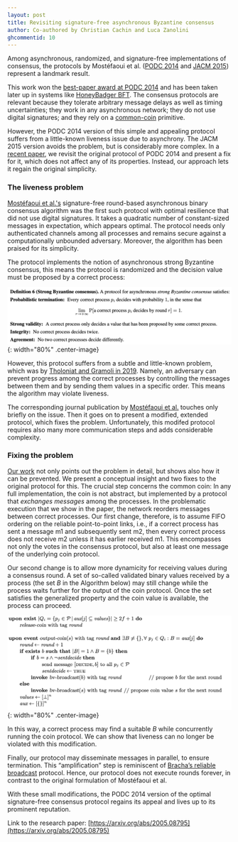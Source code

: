 ```yaml
---
layout: post
title: Revisiting signature-free asynchronous Byzantine consensus
author: Co-authored by Christian Cachin and Luca Zanolini
ghcommentid: 10
---
```


Among asynchronous, randomized, and signature-free implementations of consensus, the protocols by Mostéfaoui et al. ([PODC 2014](https://dl.acm.org/doi/10.1145/2611462.2611468) and [JACM 2015](https://dl.acm.org/doi/10.1145/2785953)) represent a landmark result.

This work won the [best-paper award at PODC 2014](//dl.acm.org/doi/proceedings/10.1145/2611462) and has been taken later up in systems like [HoneyBadger BFT](https://dl.acm.org/doi/10.1145/2976749.2978399). The consensus protocols are relevant because they tolerate arbitrary message delays as well as timing uncertainties; they work in any asynchronous network; they do not use digital signatures; and they rely on a [common-coin](https://ieeexplore.ieee.org/document/4568104) primitive. 

However, the PODC 2014 version of this simple and appealing protocol suffers from a little-known liveness issue due to asynchrony. The JACM 2015 version avoids the problem, but is considerably more complex. In a [recent paper](https://arxiv.org/abs/2005.08795), we revisit the original protocol of PODC 2014 and present a fix for it, which does not affect any of its properties. Instead, our approach lets it regain the original simplicity.

### The liveness problem

[Mostéfaoui et al.'s](https://dl.acm.org/doi/10.1145/2611462.2611468) signature-free round-based asynchronous binary consensus algorithm was the first such protocol with optimal resilience that did not use digital signatures. It takes a quadratic number of constant-sized messages in expectation, which appears optimal. The protocol needs only authenticated channels among all processes and remains secure against a computationally unbounded adversary.  Moreover, the algorithm has been praised for its simplicity.

The protocol implements the notion of asynchronous strong Byzantine consensus, this means the protocol is randomized and the decision value must be proposed by a correct process:

![Strong Byzantine consensus](/images/random-consensus.png){: width="80%" .center-image} 

However, this protocol suffers from a subtle and little-known problem, which was by [Tholoniat and Gramoli in 2019](https://gramoli.redbellyblockchain.io/web/doc/pubs/frida19.pdf). Namely, an adversary can prevent progress among the correct processes by controlling the messages between them and by sending them values in a specific order. This means the algorithm may violate liveness. 

The corresponding journal publication by [Mostéfaoui et al.](https://dl.acm.org/doi/10.1145/2785953) touches only briefly on the issue. Then it goes on to present a modified, extended protocol, which fixes the problem. Unfortunately, this modifed protocol requires also many more communication steps and adds considerable complexity.

### Fixing the problem

[Our work](https://arxiv.org/abs/2005.08795) not only points out the problem in detail, but shows also how it can be prevented. We present a conceptual insight and two fixes to the original protocol for this. The crucial step concerns the common coin: In any full implementation, the coin is not abstract, but implemented by a protocol that _exchanges messages_ among the processes. In the problematic execution that we show in the paper, the network reorders messages between correct processes. Our first change, therefore, is to assume FIFO ordering on the reliable point-to-point links, i.e., if a correct process has sent a message m1 and subsequently sent m2, then every correct process does not receive m2 unless it has earlier received m1. This encompasses not only the votes in the consensus protocol, but also at least one message of the underlying coin protocol.

Our second change is to allow more dynamicity for receiving values during a consensus round. A set of so-called validated binary values received by a process (the set *B* in the Algorithm below) may still change while the process waits further for the output of the coin protocol. Once the set satisfies the generalized property and the coin value is available, the process can proceed.

![Randomized Byzantine consensus](/images/random-algo.png){: width="80%" .center-image}

In this way, a correct process may find a suitable *B* while concurrently running the coin protocol. We can show that liveness can no longer be violated with this modification.

Finally, our protocol may disseminate messages in parallel, to ensure termination. This “amplification” step is reminiscent of [Bracha’s reliable broadcast](https://www.sciencedirect.com/science/article/pii/089054018790054X) protocol. Hence, our protocol does not execute rounds forever, in contrast to the original formulation of Mostéfaoui et al.

With these small modifications, the PODC 2014 version of the optimal signature-free consensus protocol regains its appeal and lives up to its prominent reputation.

Link to the research paper: [https://arxiv.org/abs/2005.08795](https://arxiv.org/abs/2005.08795)

